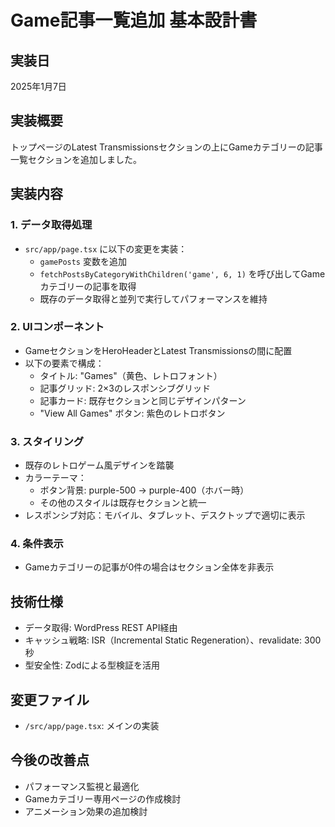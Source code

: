 # Game記事一覧追加 基本設計書

## 実装日

2025年1月7日

## 実装概要

トップページのLatest Transmissionsセクションの上にGameカテゴリーの記事一覧セクションを追加しました。

## 実装内容

### 1. データ取得処理

- `src/app/page.tsx` に以下の変更を実装：
  - `gamePosts` 変数を追加
  - `fetchPostsByCategoryWithChildren('game', 6, 1)` を呼び出してGameカテゴリーの記事を取得
  - 既存のデータ取得と並列で実行してパフォーマンスを維持

### 2. UIコンポーネント

- GameセクションをHeroHeaderとLatest Transmissionsの間に配置
- 以下の要素で構成：
  - タイトル: "Games"（黄色、レトロフォント）
  - 記事グリッド: 2×3のレスポンシブグリッド
  - 記事カード: 既存セクションと同じデザインパターン
  - "View All Games" ボタン: 紫色のレトロボタン

### 3. スタイリング

- 既存のレトロゲーム風デザインを踏襲
- カラーテーマ：
  - ボタン背景: purple-500 → purple-400（ホバー時）
  - その他のスタイルは既存セクションと統一
- レスポンシブ対応：モバイル、タブレット、デスクトップで適切に表示

### 4. 条件表示

- Gameカテゴリーの記事が0件の場合はセクション全体を非表示

## 技術仕様

- データ取得: WordPress REST API経由
- キャッシュ戦略: ISR（Incremental Static Regeneration）、revalidate: 300秒
- 型安全性: Zodによる型検証を活用

## 変更ファイル

- `/src/app/page.tsx`: メインの実装

## 今後の改善点

- パフォーマンス監視と最適化
- Gameカテゴリー専用ページの作成検討
- アニメーション効果の追加検討
